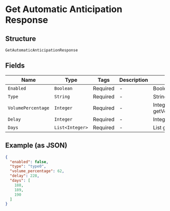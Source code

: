 
# Get Automatic Anticipation Response

## Structure

`GetAutomaticAnticipationResponse`

## Fields

| Name | Type | Tags | Description | Getter | Setter |
|  --- | --- | --- | --- | --- | --- |
| `Enabled` | `Boolean` | Required | - | Boolean getEnabled() | setEnabled(Boolean enabled) |
| `Type` | `String` | Required | - | String getType() | setType(String type) |
| `VolumePercentage` | `Integer` | Required | - | Integer getVolumePercentage() | setVolumePercentage(Integer volumePercentage) |
| `Delay` | `Integer` | Required | - | Integer getDelay() | setDelay(Integer delay) |
| `Days` | `List<Integer>` | Required | - | List<Integer> getDays() | setDays(List<Integer> days) |

## Example (as JSON)

```json
{
  "enabled": false,
  "type": "type0",
  "volume_percentage": 62,
  "delay": 228,
  "days": [
    188,
    189,
    190
  ]
}
```


